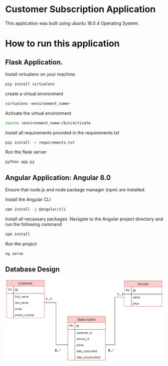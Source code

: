# Customer Subscription Application
This application was built using ubuntu 18.0.4 Operating System.

# How to run this application
## Flask Application.
Install virtualenv on your machine.

```bash
pip install virtualenv
```

create a virtual environment
```bash
virtualenv <environment_name>
```
Activate the virtual environment
```bash
source <environment_name>/bin/activate
```

Install all requirements provided in the requirements.txt
```bash
pip install -r requirements.txt
```

Run the flask server
```bash
python app.py
```

## Angular Application: Angular 8.0

Ensure that node.js and node package manager (npm) are installed.

Install the Angular CLI
```bash
npm install -g @angular/cli
```

Install all necassary packages.
Navigate to the Angular project directory and run the following command
```bash
npm install 
```

Run the project
```bash
ng serve
```

## Database Design
![](images/CustomerSubscriptionER.png)